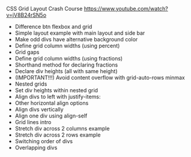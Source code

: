 CSS Grid Layout Crash Course
https://www.youtube.com/watch?v=jV8B24rSN5o

* Difference btn flexbox and grid    
* Simple layout example with main layout and side bar   
* Make odd divs have alternative background color  
* Define grid column widths (using percent)   
* Grid gaps   
* Define grid column widths (using fractions)   
* Shorthand method for declaring fractions   
* Declare div heights (all with same height)  
* (IMPORTANT!!!) Avoid content overflow with grid-auto-rows minmax   
* Nested grids    
* Set div heights within nested grid    
* Align divs to left with justify-items:    
* Other horizontal align options    
* Align divs vertically    
* Align one div using align-self    
* Grid lines intro     
* Stretch div across 2 columns example    
* Stretch div across 2 rows example   
* Switching order of divs   
* Overlapping divs    